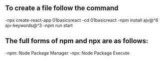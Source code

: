 
## To create  a file follow the command 
-npx create-react-app 01basicsreact
-cd 01basicreact
-npm install ajv@^6 ajv-keywords@^3
-npm run start

## The full forms of npm and npx are as follows:
-npm: Node Package Manager
-npx: Node Package Execute